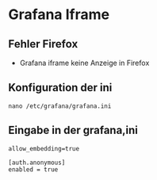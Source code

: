 # Grafana Iframe

## Fehler Firefox

+ Grafana iframe keine Anzeige in Firefox

## Konfiguration der ini

    nano /etc/grafana/grafana.ini

## Eingabe in der grafana,ini

    allow_embedding=true

```
[auth.anonymous]
enabled = true
```
